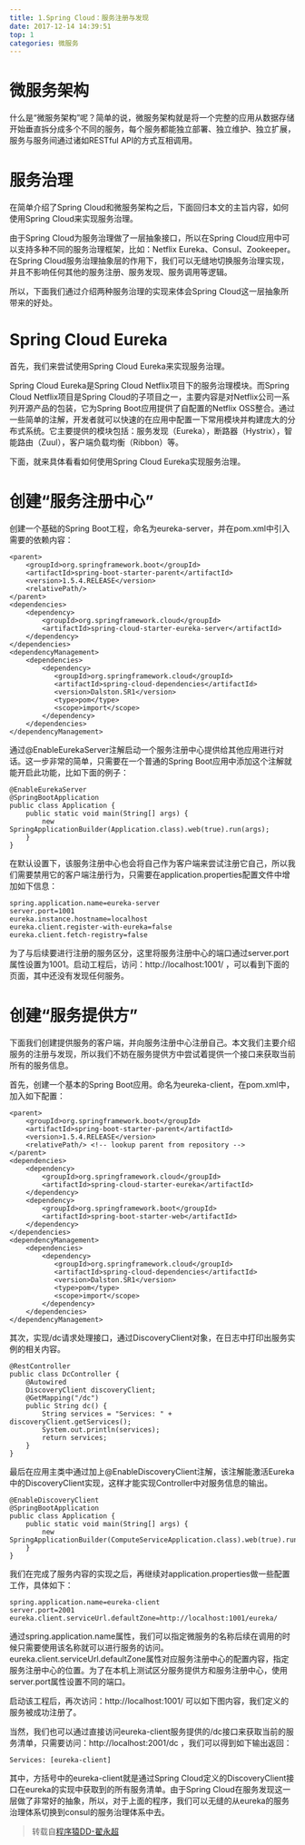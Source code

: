 ```yaml
---
title: 1.Spring Cloud：服务注册与发现
date: 2017-12-14 14:39:51
top: 1
categories: 微服务
---
```

# 微服务架构

什么是“微服务架构”呢？简单的说，微服务架构就是将一个完整的应用从数据存储开始垂直拆分成多个不同的服务，每个服务都能独立部署、独立维护、独立扩展，服务与服务间通过诸如RESTful API的方式互相调用。

# 服务治理

在简单介绍了Spring Cloud和微服务架构之后，下面回归本文的主旨内容，如何使用Spring Cloud来实现服务治理。

由于Spring Cloud为服务治理做了一层抽象接口，所以在Spring Cloud应用中可以支持多种不同的服务治理框架，比如：Netflix Eureka、Consul、Zookeeper。在Spring Cloud服务治理抽象层的作用下，我们可以无缝地切换服务治理实现，并且不影响任何其他的服务注册、服务发现、服务调用等逻辑。

所以，下面我们通过介绍两种服务治理的实现来体会Spring Cloud这一层抽象所带来的好处。

# Spring Cloud Eureka

首先，我们来尝试使用Spring Cloud Eureka来实现服务治理。

Spring Cloud Eureka是Spring Cloud Netflix项目下的服务治理模块。而Spring Cloud Netflix项目是Spring Cloud的子项目之一，主要内容是对Netflix公司一系列开源产品的包装，它为Spring Boot应用提供了自配置的Netflix OSS整合。通过一些简单的注解，开发者就可以快速的在应用中配置一下常用模块并构建庞大的分布式系统。它主要提供的模块包括：服务发现（Eureka），断路器（Hystrix），智能路由（Zuul），客户端负载均衡（Ribbon）等。

下面，就来具体看看如何使用Spring Cloud Eureka实现服务治理。

# 创建“服务注册中心”

创建一个基础的Spring Boot工程，命名为eureka-server，并在pom.xml中引入需要的依赖内容：

```
<parent>
    <groupId>org.springframework.boot</groupId>
    <artifactId>spring-boot-starter-parent</artifactId>
    <version>1.5.4.RELEASE</version>
    <relativePath/>
</parent>
<dependencies>
    <dependency>
        <groupId>org.springframework.cloud</groupId>
        <artifactId>spring-cloud-starter-eureka-server</artifactId>
    </dependency>
</dependencies>
<dependencyManagement>
    <dependencies>
        <dependency>
           <groupId>org.springframework.cloud</groupId>
           <artifactId>spring-cloud-dependencies</artifactId>
           <version>Dalston.SR1</version>
           <type>pom</type>
           <scope>import</scope>
        </dependency>
    </dependencies>
</dependencyManagement>
```
通过@EnableEurekaServer注解启动一个服务注册中心提供给其他应用进行对话。这一步非常的简单，只需要在一个普通的Spring Boot应用中添加这个注解就能开启此功能，比如下面的例子：
```
@EnableEurekaServer
@SpringBootApplication
public class Application {
    public static void main(String[] args) {
        new SpringApplicationBuilder(Application.class).web(true).run(args);
    }
}
```
在默认设置下，该服务注册中心也会将自己作为客户端来尝试注册它自己，所以我们需要禁用它的客户端注册行为，只需要在application.properties配置文件中增加如下信息：
```
spring.application.name=eureka-server
server.port=1001
eureka.instance.hostname=localhost
eureka.client.register-with-eureka=false
eureka.client.fetch-registry=false
```
为了与后续要进行注册的服务区分，这里将服务注册中心的端口通过server.port属性设置为1001。启动工程后，访问：http://localhost:1001/ ，可以看到下面的页面，其中还没有发现任何服务。

# 创建“服务提供方”

下面我们创建提供服务的客户端，并向服务注册中心注册自己。本文我们主要介绍服务的注册与发现，所以我们不妨在服务提供方中尝试着提供一个接口来获取当前所有的服务信息。

首先，创建一个基本的Spring Boot应用。命名为eureka-client，在pom.xml中，加入如下配置：

```
<parent>
    <groupId>org.springframework.boot</groupId>
    <artifactId>spring-boot-starter-parent</artifactId>
    <version>1.5.4.RELEASE</version>
    <relativePath/> <!-- lookup parent from repository -->
</parent>
<dependencies>
    <dependency>
        <groupId>org.springframework.cloud</groupId>
        <artifactId>spring-cloud-starter-eureka</artifactId>
    </dependency>
    <dependency>
        <groupId>org.springframework.boot</groupId>
        <artifactId>spring-boot-starter-web</artifactId>
    </dependency>
</dependencies>
<dependencyManagement>
    <dependencies>
        <dependency>
           <groupId>org.springframework.cloud</groupId>
           <artifactId>spring-cloud-dependencies</artifactId>
           <version>Dalston.SR1</version>
           <type>pom</type>
           <scope>import</scope>
        </dependency>
    </dependencies>
</dependencyManagement>
```
其次，实现/dc请求处理接口，通过DiscoveryClient对象，在日志中打印出服务实例的相关内容。
```
@RestController
public class DcController {
    @Autowired
    DiscoveryClient discoveryClient;
    @GetMapping("/dc")
    public String dc() {
        String services = "Services: " + discoveryClient.getServices();
        System.out.println(services);
        return services;
    }
}
```
最后在应用主类中通过加上@EnableDiscoveryClient注解，该注解能激活Eureka中的DiscoveryClient实现，这样才能实现Controller中对服务信息的输出。
```
@EnableDiscoveryClient
@SpringBootApplication
public class Application {
    public static void main(String[] args) {
        new SpringApplicationBuilder(ComputeServiceApplication.class).web(true).run(args);
    }
}
```
我们在完成了服务内容的实现之后，再继续对application.properties做一些配置工作，具体如下：
```
spring.application.name=eureka-client
server.port=2001
eureka.client.serviceUrl.defaultZone=http://localhost:1001/eureka/
```
通过spring.application.name属性，我们可以指定微服务的名称后续在调用的时候只需要使用该名称就可以进行服务的访问。eureka.client.serviceUrl.defaultZone属性对应服务注册中心的配置内容，指定服务注册中心的位置。为了在本机上测试区分服务提供方和服务注册中心，使用server.port属性设置不同的端口。

启动该工程后，再次访问：http://localhost:1001/ 可以如下图内容，我们定义的服务被成功注册了。

当然，我们也可以通过直接访问eureka-client服务提供的/dc接口来获取当前的服务清单，只需要访问：http://localhost:2001/dc ，我们可以得到如下输出返回：
```
Services: [eureka-client]
```
其中，方括号中的eureka-client就是通过Spring Cloud定义的DiscoveryClient接口在eureka的实现中获取到的所有服务清单。由于Spring Cloud在服务发现这一层做了非常好的抽象，所以，对于上面的程序，我们可以无缝的从eureka的服务治理体系切换到consul的服务治理体系中去。

> 转载自[程序猿DD-翟永超](http://blog.didispace.com/)
